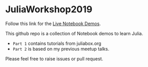 # JuliaWorkshop2019


Follow this link for the [Live Notebook Demos](https://mybinder.org/v2/gh/ppalmes/JuliaWorkshop2019/master).

This github repo is a collection of Notebook demos to learn Julia. 
- `Part 1` contains tutorials from juliabox.org  
- `Part 2` is based on my previous meetup talks.

Please feel free to raise issues or pull request.
